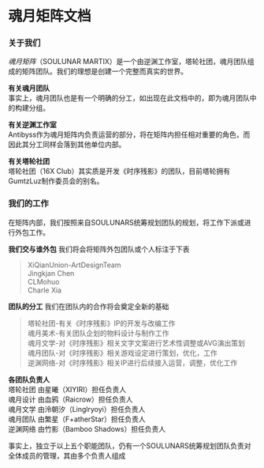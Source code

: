 # 魂月矩阵文档
### 关于我们
*魂月矩阵*（SOULUNAR MARTIX）是一个由逆渊工作室，塔轮社团，魂月团队组成的矩阵团队。我们的理想是创建一个完整而真实的世界。  
  
**有关魂月团队**  
事实上，魂月团队也是有一个明确的分工，如出现在此文档中的，即为魂月团队中的构建分组。  

**有关逆渊工作室**  
Antibyss作为魂月矩阵内负责运营的部分，将在矩阵内担任相对重要的角色，而因此其分工同样会落到其他单位内部。  

**有关塔轮社团**  
塔轮社团（16X Club）其实质是开发《时序残影》的团队，目前塔轮拥有GumtzLuz制作委员会的别名。  

### 我们的工作
在矩阵内部，我们按照来自SOULUNARS统筹规划团队的规划，将工作下派或进行外包工作。  

**我们交与谁外包**
我们将会将矩阵外包团队或个人标注于下表  
>XiQianUnion-ArtDesignTeam  
>Jingkjan Chen  
>CLMohuo  
>Charle Xia  

**团队的分工**
我们在团队内的合作将会奠定全新的基础  
>塔轮社团-有关《时序残影》IP的开发与改编工作  
>魂月美术-有关团队企划的物料设计与制作工作  
>魂月文学-对《时序残影》相关文字文案进行艺术性调整或AVG演出策划  
>魂月团队-对《时序残影》相关游戏设定进行策划，优化，工作  
>逆渊网络-对《时序残影》相关IP进行后续接入运营，调整，优化工作  

**各团队负责人**  
塔轮社团 由星曦（XIYIRI）担任负责人  
魂月设计 由血鸦（Raicrow）担任负责人  
魂月文学 由泠朝汐（Linglryoyi）担任负责人  
魂月团队 由繁星（F+atherStar）担任负责人  
逆渊网络 由竹影（Bamboo Shadows）担任负责人  

事实上，独立于以上五个职能团队，仍有一个SOULUNARS统筹规划团队负责对全体成员的管理，其由多个负责人组成
